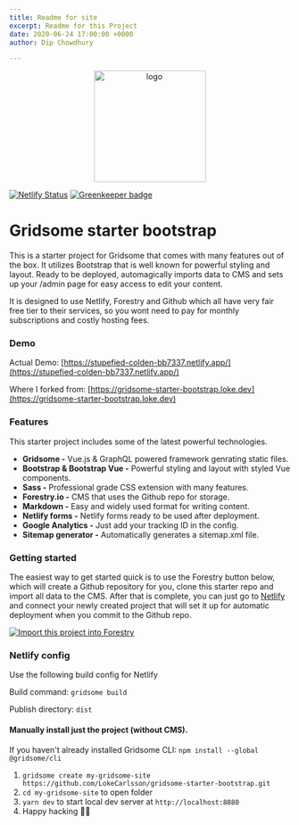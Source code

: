 ```yaml
---
title: Readme for site
excerpt: Readme for this Project
date: 2020-06-24 17:00:00 +0000
author: Dip Chowdhury

---
```

<p align="center"><a href="https://gridsome-starter-bootstrap.loke.dev"><img alt="logo" width="200" src="https://gridsome-starter-bootstrap.loke.dev/logo.png" /></a></p>

[![Netlify Status](https://api.netlify.com/api/v1/badges/70d2a5fc-0609-467a-885e-bf9518118042/deploy-status)](https://app.netlify.com/sites/gridsome-starter-bootstrap/deploys)
[![Greenkeeper badge](https://badges.greenkeeper.io/LokeCarlsson/gridsome-starter-bootstrap.svg)](https://greenkeeper.io/)

# Gridsome starter bootstrap

This is a starter project for Gridsome that comes with many features out of the box. It utilizes Bootstrap that is well known for powerful styling and layout. Ready to be deployed, automagically imports data to CMS and sets up your /admin page for easy access to edit your content.

It is designed to use Netlify, Forestry and Github which all have very fair free tier to their services, so you wont need to pay for monthly subscriptions and costly hosting fees.

### Demo

Actual Demo:
[https://stupefied-colden-bb7337.netlify.app/](https://stupefied-colden-bb7337.netlify.app/)

Where I forked from:
[https://gridsome-starter-bootstrap.loke.dev](https://gridsome-starter-bootstrap.loke.dev)

### Features

This starter project includes some of the latest powerful technologies.

*   **Gridsome -** Vue.js & GraphQL powered framework genrating static files.
*   **Bootstrap & Bootstrap Vue -** Powerful styling and layout with styled Vue components.
*   **Sass -** Professional grade CSS extension with many features.
*   **Forestry.io -** CMS that uses the Github repo for storage.
*   **Markdown -** Easy and widely used format for writing content.
*   **Netlify forms -** Netlify forms ready to be used after deployment.
*   **Google Analytics -** Just add your tracking ID in the config.
*   **Sitemap generator -** Automatically generates a sitemap.xml file.

### Getting started

The easiest way to get started quick is to use the Forestry button below, which will create a Github repository for you, clone this starter repo and import all data to the CMS. After that is complete, you can just go to [Netlify](https://www.netlify.com/) and connect your newly created project that will set it up for automatic deployment when you commit to the Github repo.

[![Import this project into Forestry](https://camo.githubusercontent.com/2455e97e4e989374a355fb0bea7ad364f2561c92/68747470733a2f2f6173736574732e666f7265737472792e696f2f696d706f72742d746f2d666f7265737472794b2e737667)](https://app.forestry.io/quick-start?repo=LokeCarlsson/gridsome-starter-bootstrap&provider=github&engine=vuepress) 

### Netlify config

Use the following build config for Netlify

Build command: `gridsome build`

Publish directory: `dist`

#### Manually install just the project (without CMS).

If you haven't already installed Gridsome CLI: `npm install --global @gridsome/cli`

1.  `gridsome create my-gridsome-site https://github.com/LokeCarlsson/gridsome-starter-bootstrap.git`
2.  `cd my-gridsome-site` to open folder
3.  `yarn dev` to start local dev server at `http://localhost:8080`
4.  Happy hacking 🎉🙌
